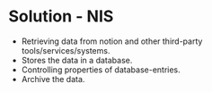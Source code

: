 # Solution - NIS
* Retrieving data from notion and other third-party tools/services/systems.
* Stores the data in a database.
* Controlling properties of database-entries.
* Archive the data.
